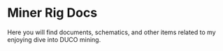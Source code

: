 # Miner Rig Docs
Here you will find documents, schematics, and other items related to my enjoying dive into DUCO mining.

